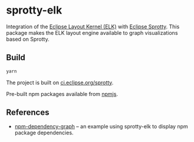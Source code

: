# sprotty-elk

Integration of the [Eclipse Layout Kernel (ELK)](https://www.eclipse.org/elk/) with [Eclipse Sprotty](http://github.com/eclipse/sprotty). This package makes the ELK layout engine available to graph visualizations based on Sprotty.

## Build

```bash
yarn
```

The project is built on [ci.eclipse.org/sprotty](https://ci.eclipse.org/sprotty/).

Pre-built npm packages available from [npmjs](https://www.npmjs.com/package/sprotty-elk).

## References

- [npm-dependency-graph](https://github.com/TypeFox/npm-dependency-graph/) &ndash; an example using sprotty-elk to display npm package dependencies.
